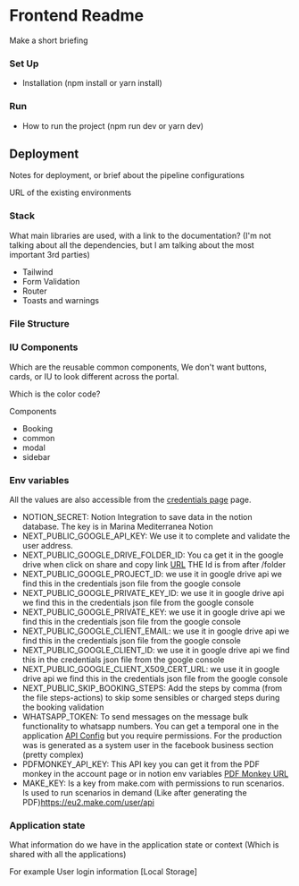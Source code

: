 # Frontend Readme

Make a short briefing

### Set Up

- Installation (npm install or yarn install)

### Run

- How to run the project (npm run dev or yarn dev)

## Deployment

Notes for deployment, or brief about the pipeline configurations

URL of the existing environments

### Stack

What main libraries are used, with a link to the documentation? (I'm not talking about all the dependencies, but I am talking about the most important 3rd parties)

- Tailwind
- Form Validation
- Router
- Toasts and warnings

### File Structure


### IU Components

Which are the reusable common components, We don't want buttons, cards, or IU to look different across the portal.

Which is the color code? 

Components
 - Booking
 - common
 - modal
 - sidebar

### Env variables

All the values are also accessible from the [credentials page](https://www.notion.so/tianlu/Mediterranea-Marina-Credentials-218f712be104457e8e865f3037471d86?pvs=4) page.

 - NOTION_SECRET: Notion Integration to save data in the notion database. The key is in Marina Mediterranea Notion
 - NEXT_PUBLIC_GOOGLE_API_KEY: We use it to complete and validate the user address.
 - NEXT_PUBLIC_GOOGLE_DRIVE_FOLDER_ID: You ca get it in the google drive when click on share and copy link [URL](https://drive.google.com/drive/u/0/folders/1cSvd3MvYsZ9LCRtI038Mz5IjWWcYIEv1) THE Id is from after /folder
- NEXT_PUBLIC_GOOGLE_PROJECT_ID: we use it in google drive api we find this in the credentials json file from  the google console
- NEXT_PUBLIC_GOOGLE_PRIVATE_KEY_ID: we use it in google drive api we find this in the credentials json file from  the google console
- NEXT_PUBLIC_GOOGLE_PRIVATE_KEY: we use it in google drive api we find this in the credentials json file from  the google console
- NEXT_PUBLIC_GOOGLE_CLIENT_EMAIL: we use it in google drive api we find this in the credentials json file from  the google console
- NEXT_PUBLIC_GOOGLE_CLIENT_ID: we use it in google drive api we find this in the credentials json file from  the google console
- NEXT_PUBLIC_GOOGLE_CLIENT_X509_CERT_URL: we use it in google drive api we find this in the credentials json file from  the google console
- NEXT_PUBLIC_SKIP_BOOKING_STEPS: Add the steps by comma (from the file steps-actions) to skip some sensibles or charged steps during the booking validation
- WHATSAPP_TOKEN: To send messages on the message bulk functionality to whatsapp numbers. You can get a temporal one in the application [API Config](https://developers.facebook.com/apps/6964882823566210/whatsapp-business/wa-dev-console/?business_id=2330989420463473) but you require permissions.
For the production was is generated as a system user in the facebook business section (pretty complex)
- PDFMONKEY_API_KEY: This API key you can get it from the PDF monkey in the account page or in notion env variables [PDF Monkey URL](https://dashboard.pdfmonkey.io/account)
- MAKE_KEY: Is a key from make.com with permissions to run scenarios. Is used to run scenarios in demand (Like after generating the PDF)https://eu2.make.com/user/api

### Application state

What information do we have in the application state or context (Which is shared with all the applications)

For example User login information [Local Storage]

